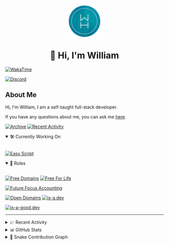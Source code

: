 <p align="center">
  <a href="https://wdh.gg/dev">
    <img src="https://raw.githubusercontent.com/WilliamDavidHarrison/WilliamDavidHarrison/main/assets/logo.png" height="100" width="100">
  </a>
</p>

<h1 align="center">👋 Hi, I'm William</h1>

[![WakaTime](https://wakatime.com/badge/user/817e29c1-e1ac-4adc-936b-37bfa447c165.svg?style=for-the-badge)](https://wdh.gg/wakatime)

[![Discord](https://lanyard.cnrad.dev/api/853158265466257448)](https://wdh.gg/discord/account)

## About Me
Hi, I'm William, I am a self-taught full-stack developer.

If you have any questions about me, you can ask me [here](https://github.com/WilliamDavidHarrison/WilliamDavidHarrison/issues/new).

[![Archive](https://img.shields.io/badge/-Archive-333333?style=for-the-badge&logo=github)](https://wdh.gg/archive)
[![Recent Activity](https://img.shields.io/badge/-Recent%20Activity-333333?style=for-the-badge&logo=github)](https://wdh.gg/activity)

<details open>
  <summary>🛠️ Currently Working On</summary>
  <br>

  [![Easy Script](https://img.shields.io/badge/Easy%20Script-333333?style=for-the-badge)](https://wdh.gg/easyscript)

</details>

<details open>
  <summary>💼 Roles</summary>
  <br>

  [![Free Domains](https://img.shields.io/badge/Free%20Domains-Owner-222222?style=for-the-badge)](https://wdh.gg/free-domains)
  [![Free For Life](https://img.shields.io/badge/Free%20For%20Life-Owner-222222?style=for-the-badge)](https://wdh.gg/free-for-life)

  [![Future Focus Accounting](https://img.shields.io/badge/Future%20Focus%20Accounting-Developer-222222?style=for-the-badge)](https://wdh.gg/ffa/github)

  [![Open Domains](https://img.shields.io/badge/Open%20Domains-Maintainer-222222?style=for-the-badge)](https://wdh.gg/open-domains)
  [![is-a.dev](https://img.shields.io/badge/is--a.dev-Maintainer-222222?style=for-the-badge)](https://wdh.gg/is-a-dev)

  [![is-a-good.dev](https://img.shields.io/badge/is--a--good.dev-Helper-222222?style=for-the-badge)](https://wdh.gg/is-a-good-dev)

</details>

---

<details>
  <summary>📈 Recent Activity</summary>
  <br>

  <!--RECENT_ACTIVITY:start-->
![comments](https://cdn.jsdelivr.net/gh/Readme-Workflows/Readme-Icons@main/icons/octicons/Comment.svg) [#4776](https://github.com/is-a-dev/register/pull/4776#issuecomment-1426989107) **|** [is-a-dev/register](https://github.com/is-a-dev/register)<br>
![new_release](https://cdn.jsdelivr.net/gh/Readme-Workflows/Readme-Icons@main/icons/octicons/Release.svg) [v1.2.5](https://github.com/EasyScriptJS/EasyScript/releases/tag/v1.2.5) **|** [EasyScriptJS/EasyScript](https://github.com/EasyScriptJS/EasyScript)<br>
![pr_merged](https://cdn.jsdelivr.net/gh/Readme-Workflows/Readme-Icons@main/icons/octicons/PullRequestMerged.svg) [#56](https://github.com/EasyScriptJS/EasyScript/pull/56) **|** [EasyScriptJS/EasyScript](https://github.com/EasyScriptJS/EasyScript)<br>
![pr_opened](https://cdn.jsdelivr.net/gh/Readme-Workflows/Readme-Icons@main/icons/octicons/PullRequestOpened.svg) [#56](https://github.com/EasyScriptJS/EasyScript/pull/56) **|** [EasyScriptJS/EasyScript](https://github.com/EasyScriptJS/EasyScript)<br>
![changes_requested](https://cdn.jsdelivr.net/gh/Readme-Workflows/Readme-Icons@main/icons/octicons/RequestedChanges.svg) [#4776](https://github.com/is-a-dev/register/pull/4776#pullrequestreview-1294663857) **|** [is-a-dev/register](https://github.com/is-a-dev/register)<br>
![pr_merged](https://cdn.jsdelivr.net/gh/Readme-Workflows/Readme-Icons@main/icons/octicons/PullRequestMerged.svg) [#4775](https://github.com/is-a-dev/register/pull/4775) **|** [is-a-dev/register](https://github.com/is-a-dev/register)<br>
![changes_approved](https://cdn.jsdelivr.net/gh/Readme-Workflows/Readme-Icons@main/icons/octicons/ApprovedChanges.svg) [#4775](https://github.com/is-a-dev/register/pull/4775#pullrequestreview-1294658738) **|** [is-a-dev/register](https://github.com/is-a-dev/register)<br>
![changes_requested](https://cdn.jsdelivr.net/gh/Readme-Workflows/Readme-Icons@main/icons/octicons/RequestedChanges.svg) [#4775](https://github.com/is-a-dev/register/pull/4775#pullrequestreview-1294658150) **|** [is-a-dev/register](https://github.com/is-a-dev/register)<br>
![comments](https://cdn.jsdelivr.net/gh/Readme-Workflows/Readme-Icons@main/icons/octicons/Comment.svg) [#166](https://github.com/open-domains/register/issues/166#issuecomment-1426941777) **|** [open-domains/register](https://github.com/open-domains/register)<br>
![changes_requested](https://cdn.jsdelivr.net/gh/Readme-Workflows/Readme-Icons@main/icons/octicons/RequestedChanges.svg) [#168](https://github.com/open-domains/register/pull/168#pullrequestreview-1294653508) **|** [open-domains/register](https://github.com/open-domains/register)<br>
  <!--RECENT_ACTIVITY:end-->

  <!--RECENT_ACTIVITY:last_update-->
###### Last Updated: 12th February, 2023 @ 15:43pm UTC
  <!--RECENT_ACTIVITY:last_update_end-->

  ---

</details>

<details>
  <summary>📊 GitHub Stats</summary>
  <br>

  ![GitHub Stats](https://github-readme-stats.vercel.app/api?username=williamdavidharrison&theme=algolia&show_icons=true&border_radius=8&count_private=true&include_all_commits=true)

  ![Top Languages](https://github-readme-stats.vercel.app/api/top-langs/?username=williamdavidharrison&theme=algolia&layout=compact&border_radius=8)

  ---

</details>

<details>
  <summary>🐍 Snake Contribution Graph</summary>
  <br>

  ![Snake](https://github.com/WilliamDavidHarrison/WilliamDavidHarrison/blob/output/github-contribution-grid-snake.svg)

  ---

</details>
